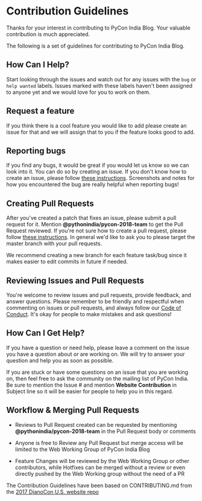 # Contribution Guidelines

Thanks for your interest in contributing to PyCon India Blog. Your valuable contribution is much appreciated.

The following is a set of guidelines for contributing to PyCon India Blog.

## How Can I Help?

Start looking through the issues and watch out for any issues with the `bug` or `help wanted` labels. Issues marked with these labels haven't been assigned to anyone yet and we would love for you to work on them.

## Request a feature

If you think there is a cool feature you would like to add please create an issue for that and we will assign that to you if the feature looks good to add.

## Reporting bugs

If you find any bugs, it would be great if you would let us know so we can look into it. You can do so by creating an issue. If you don't know how to create an issue, please follow [these instructions](https://help.github.com/articles/creating-an-issue/). Screenshots and notes for how you encountered the bug are really helpful when reporting bugs!

## Creating Pull Requests

After you've created a patch that fixes an issue, please submit a pull request for it. Mention **@pythonindia/pycon-2018-team** to get the Pull Request reviewed. If you're not sure how to create a pull request, please follow [these instructions](https://help.github.com/articles/creating-a-pull-request/). In general we'd like to ask you to please target the master branch with your pull requests.

We recommend creating a new branch for each feature task/bug since it makes easier to edit commits in future if needed.

## Reviewing Issues and Pull Requests

You're welcome to review issues and pull requests, provide feedback, and answer questions. Please remember to be friendly and respectful when commenting on issues or pull requests, and always follow our [Code of Conduct](https://in.pycon.org/2018/coc.html). It's okay for people to make mistakes and ask questions! 


## How Can I Get Help?

If you have a question or need help, please leave a comment on the issue you have a question about or are working on. We will try to answer your question and help you as soon as possible.

If you are stuck or have some questions on an issue that you are working on, then feel free to ask the community on the mailing list of PyCon India. Be sure to mention the Issue # and mention **Website Contribution** in Subject line so it will be easier for people to help you in this regard.

## Workflow & Merging Pull Requests
<!--
- We will be using master branch for development and gh-pages branch for viewing the website directly using github pages
-->
- Reviews to Pull Request created can be requested by mentioning **@pythonindia/pycon-2018-team** in the Pull Request body or comments

- Anyone is free to Review any Pull Request but merge access will be limited to the Web Working Group of PyCon India Blog

- Feature Changes will be reviewed by the Web Working Group or other contributors, while Hotfixes can be merged without a review or even directly pushed by the Web Working group without the need of a PR



The Contribution Guidelines have been based on CONTRIBUTING.md from the [2017 DjanoCon U.S. website repo](https://github.com/djangocon/2017.djangocon.us) 
